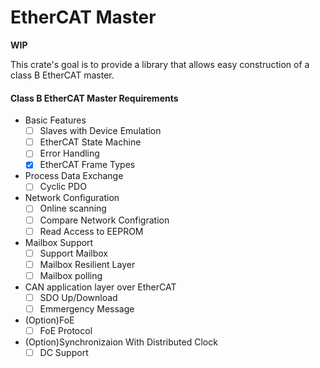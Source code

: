 # EtherCAT Master
**WIP**

This crate's goal is to provide a library that allows easy construction of a class B EtherCAT master.

#### Class B EtherCAT Master Requirements
- Basic Features
  - [ ] Slaves with Device Emulation
  - [ ] EtherCAT State Machine
  - [ ] Error Handling
  - [x] EtherCAT Frame Types
- Process Data Exchange
  - [ ] Cyclic PDO
- Network Configuration
  - [ ] Online scanning
  - [ ] Compare Network Configration
  - [ ] Read Access to EEPROM
- Mailbox Support
  - [ ] Support Mailbox
  - [ ] Mailbox Resilient Layer
  - [ ] Mailbox polling
- CAN application layer over EtherCAT
  - [ ] SDO Up/Download
  - [ ] Emmergency Message
- (Option)FoE
  - [ ] FoE Protocol
- (Option)Synchronizaion With Distributed Clock
  - [ ] DC Support